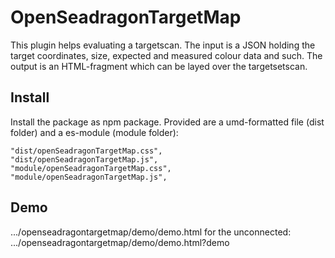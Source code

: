 # OpenSeadragonTargetMap

This plugin helps evaluating a targetscan.
The input is a JSON holding
the target coordinates, size,
expected and measured colour data
and such.
The output is an HTML-fragment
which can be layed over the targetsetscan.

## Install

Install the package as npm package. Provided are
a umd-formatted file (dist folder)
and a es-module (module folder):

    "dist/openSeadragonTargetMap.css",
    "dist/openSeadragonTargetMap.js",
    "module/openSeadragonTargetMap.css",
    "module/openSeadragonTargetMap.js",

## Demo

.../openseadragontargetmap/demo/demo.html
for the unconnected:
.../openseadragontargetmap/demo/demo.html?demo
